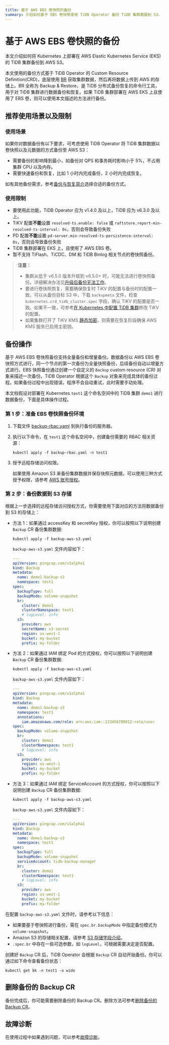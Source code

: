 ```yaml
---
title: 基于 AWS EBS 卷快照的备份
summary: 介绍如何基于 EBS 卷快照使用 TiDB Operator 备份 TiDB 集群数据到 S3。
---
```


# 基于 AWS EBS 卷快照的备份

本文介绍如何将 Kubernetes 上部署在 AWS Elastic Kubernetes Service (EKS) 的 TiDB 集群备份到 AWS S3。

本文使用的备份方式基于 TiDB Operator 的 Custom Resource Definition(CRD)，底层使用 [BR](https://docs.pingcap.com/zh/tidb/stable/backup-and-restore-tool) 获取集群数据，然后再将数据上传到 AWS 的存储上。BR 全称为 Backup & Restore，是 TiDB 分布式备份恢复的命令行工具，用于对 TiDB 集群进行数据备份和恢复。如果 TiDB 集群部署在 AWS EKS 上且使用了 EBS 卷，则可以使用本文描述的方法进行备份。

## 推荐使用场景以及限制

### 使用场景

如果你对数据备份有以下要求，可考虑使用 TiDB Operator 将 TiDB 集群数据以卷快照以及元数据的方式备份至 AWS S3：

- 需要备份的影响降到最小，如备份对 QPS 和事务耗时影响小于 5%，不占用集群 CPU 以及内存。
- 需要快速备份和恢复，比如 1 小时内完成备份，2 小时内完成恢复。

如有其他备份需求，参考[备份与恢复简介](backup-restore-overview.md)选择合适的备份方式。

### 使用限制

- 要使用此功能，TiDB Operator 应为 v1.4.0 及以上，TiDB 应为 v6.3.0 及以上。
- TiKV 配置**不能**设置 `resolved-ts.enable: false` 或 `raftstore.report-min-resolved-ts-interval: 0s`，否则会导致备份失败
- PD 配置**不能**设置 `pd-server.min-resolved-ts-persistence-interval: 0s`，否则会导致备份失败
- TiDB 集群部署在 EKS 上，且使用了 AWS EBS 卷。
- 暂不支持 TiFlash、TiCDC、DM 和 TiDB Binlog 相关节点的卷快照备份。

> **注意：**
>
> - 集群从低于 v6.5.0 版本升级到 v6.5.0+ 时，可能无法进行卷快照备份。详细解决办法见[升级后备份无法工作](backup-restore-faq.md#升级后备份无法工作)。
> - 要进行卷快照恢复，需要确保恢复时 TiKV 的配置与备份时的配置一致。可以从备份目标 S3 中，下载 `backupmeta` 文件，检查 `kubernetes.crd_tidb_cluster.spec` 字段，确认 TiKV 的配置是否一致。如果不一致，可参考[在 Kubernetes 中配置 TiDB 集群](configure-a-tidb-cluster.md)修改 TiKV 的配置。
> - 如果集群打开了 TiKV KMS [静态加密](https://docs.pingcap.com/zh/tidb/stable/encryption-at-rest#tikv-静态加密)，则需要在恢复阶段确保 AWS KMS 服务已启用主密钥。

## 备份操作

基于 AWS EBS 卷快照备份支持全量备份和增量备份。数据备份以 AWS EBS 卷快照方式进行，同一个节点的第一次备份为全量快照备份，后续备份自动以增量方式进行。EBS 快照备份通过创建一个自定义的 `Backup` custom resource (CR) 对象来描述一次备份。TiDB Operator 根据这个 `Backup` 对象来完成具体的备份过程。如果备份过程中出现错误，程序不会自动重试，此时需要手动处理。

本文档假设对部署在 Kubernetes `test1` 这个命名空间中的 TiDB 集群 `demo1` 进行数据备份，下面是具体操作过程。

### 第 1 步：准备 EBS 卷快照备份环境

1. 下载文件 [backup-rbac.yaml](https://github.com/pingcap/tidb-operator/blob/master/manifests/backup/backup-rbac.yaml) 到执行备份的服务器。

2. 执行以下命令，在 `test1` 这个命名空间中，创建备份需要的 RBAC 相关资源：

    ```shell
    kubectl apply -f backup-rbac.yaml -n test1
    ```

3. 授予远程存储访问权限。

    如果使用 Amazon S3 来备份集群数据并保存快照元数据，可以使用三种方式授予权限，请参考 [AWS 账号授权](grant-permissions-to-remote-storage.md#aws-账号授权)。

### 第 2 步：备份数据到 S3 存储

根据上一步选择的远程存储访问授权方式，你需要使用下面对应的方法将数据备份到 S3 的存储上：

+ 方法 1：如果通过 accessKey 和 secretKey 授权，你可以按照以下说明创建 `Backup` CR 备份集群数据:

    ```shell
    kubectl apply -f backup-aws-s3.yaml
    ```

    `backup-aws-s3.yaml` 文件内容如下：

    ```yaml
    ---
    apiVersion: pingcap.com/v1alpha1
    kind: Backup
    metadata:
      name: demo1-backup-s3
      namespace: test1
    spec:
      backupType: full
      backupMode: volume-snapshot
      br:
        cluster: demo1
        clusterNamespace: test1
        # logLevel: info
      s3:
        provider: aws
        secretName: s3-secret
        region: us-west-1
        bucket: my-bucket
        prefix: my-folder
    ```

+ 方法 2：如果通过 IAM 绑定 Pod 的方式授权，你可以按照以下说明创建 `Backup` CR 备份集群数据:

    ```shell
    kubectl apply -f backup-aws-s3.yaml
    ```

    `backup-aws-s3.yaml` 文件内容如下：

    ```yaml
    ---
    apiVersion: pingcap.com/v1alpha1
    kind: Backup
    metadata:
      name: demo1-backup-s3
      namespace: test1
      annotations:
        iam.amazonaws.com/role: arn:aws:iam::123456789012:role/user
    spec:
      backupMode: volume-snapshot
      br:
        cluster: demo1
        clusterNamespace: test1
        # logLevel: info
      s3:
        provider: aws
        region: us-west-1
        bucket: my-bucket
        prefix: my-folder
    ```

+ 方法 3：如果通过 IAM 绑定 ServiceAccount 的方式授权，你可以按照以下说明创建 `Backup` CR 备份集群数据:

    ```shell
    kubectl apply -f backup-aws-s3.yaml
    ```

    `backup-aws-s3.yaml` 文件内容如下：

    ```yaml
    ---
    apiVersion: pingcap.com/v1alpha1
    kind: Backup
    metadata:
      name: demo1-backup-s3
      namespace: test1
    spec:
      backupType: full
      backupMode: volume-snapshot
      serviceAccount: tidb-backup-manager
      br:
        cluster: demo1
        clusterNamespace: test1
        # logLevel: info
      s3:
        provider: aws
        region: us-west-1
        bucket: my-bucket
        prefix: my-folder
    ```

在配置 `backup-aws-s3.yaml` 文件时，请参考以下信息：

- 如果要基于卷快照进行备份，需在 `spec.br.backupMode` 中指定备份模式为 `volume-snapshot`。
- Amazon S3 的存储相关配置，请参考 [S3 存储字段介绍](backup-restore-cr.md#s3-存储字段介绍)。
- `.spec.br` 中存在一些可选参数，如 `logLevel`，可根据需要决定是否配置。

创建好 `Backup` CR 后，TiDB Operator 会根据 `Backup` CR 自动开始备份。你可以通过如下命令查看备份状态：

```shell
kubectl get bk -n test1 -o wide
```

## 删除备份的 Backup CR

备份完成后，你可能需要删除备份的 Backup CR。删除方法可参考[删除备份的 Backup CR](backup-restore-overview.md#删除备份的-backup-cr)。

## 故障诊断

在使用过程中如果遇到问题，可以参考[故障诊断](deploy-failures.md)。

